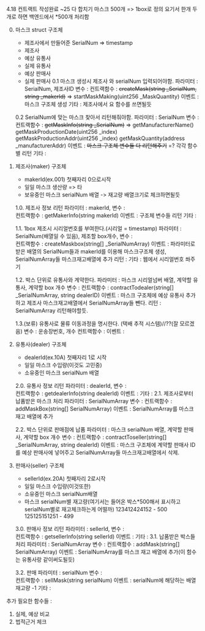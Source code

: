 4.18 컨트랙트 작성완료
~25 다 합치기
마스크 500개 => 1box로 정의 요기서 한개 두개로 하면 백엔드에서 *500개 처리함

0. 마스크 struct
	구조체
	- 제조사에서 만들어준 SerialNum => timestamp
	- 제조사
	- 예상 유통사
	- 실제 유통사
	- 예상 판매사
	- 실제 판매사
	0.1 마스크 생성시 제조사 와 serialNum 입력되어야함.
		파라미터 : SerialNum, 제조사ID
		변수 :
		컨트랙함수 : ~~createMask(string _SerialNum, string _makerId)~~ => startMaskMaking(uint256 _MaskQuantity)
		이벤트 : 마스크 구조체 생성
		기타 : 제조사에서 요 함수를 쓰면될듯
		
	0.2 SerialNum에 맞는 마스크 찾아서 리턴해줘야함.
		파라미터 : SerialNum
		변수 :
		컨트랙함수 : ~~getMaskInfo(string _SerialNum)~~ =>
				getManufacturerName()
				getMaskProductionDate(uint256 _index)
				getMaskProductionAddr(uint256 _index)
				getMaskQuantity(address _manufacturerAddr)
		이벤트 : ~~마스크 구조체 변수들 다 리턴해주기~~ =? 각각 함수별 리턴
		기타 : 
	
1. 제조사(maker)
	구조체
	- makerId(ex.001) 첫째자리 0으로시작 
	- 일일 마스크 생산량 => 타
	- 보유중인 마스크 serialNum 배열 -> 재고량 배열크기로 체크하면될듯
	
	1.0. 제조사 정보 리턴
		파라미터 : makerId,
		변수 :  
        컨트랙함수 : getMakerInfo(string makerId)
        이벤트 : 구조체 변수들 리턴
		기타 : 
		
	1.1. 1box 제조시 시리얼번호를 부여한다.(시리얼 = timestamp)
        파라미터 : SerialNum(배열일 수 있음), 제조할 box개수,
		변수 :  
        컨트랙함수 : createMaskbox(string[] _SerialNumArray)
        이벤트 : 파라미터로 받은 배열의 SerialNum들과 makerId를 이용해 마스크구조체 생성, SerialNumArray들 마스크재고배열에 추가
		리턴 : 
		기타 : 웹에서 시리얼번호 쏴주기
        
	1.2. 박스 단위로 유통사와 계약한다.
		파라미터 : 마스크 시리얼넘버 배열, 계약할 유통사, 계약할 box 개수
        변수 : 
        컨트랙함수 : contractTodealer(string[] _SerialNumArray, string dealerID)
        이벤트 : 마스크 구조체에 예상 유통사 추가하고 제조사 마스크재고배열에서 SerialNumArray들 뺀다.
		리턴 : SerialNumArray 리턴해야할듯.
        
	1.3.(보류) 유통사로 물류 이동과정을 명시한다. (택배 추적 시스템)//??(잘 모르겠음)
        변수 : 운송장번호, 개수
        컨트랙함수 : 
        이벤트 : 


2. 유통사(dealer)
	구조체
	- dealerId(ex.10A) 첫째자리 1로 시작
	- 일일 마스크 수입량(이것도 고민중)
	- 소유중인 마스크 serialNum 배열

	2.0. 유통사 정보 리턴
		파라미터 : dealerId,
		변수 :  
        컨트랙함수 : getdealerInfo(string dealerId)
        이벤트 : 
		기타 : 
	2.1. 제조사로부터 납품받은 마스크 처리
		파라미터 : SerialNumArray
        변수 : 
        컨트랙함수 : addMaskBox(string[] SerialNumArray)
        이벤트 : SerialNumArray를 마스크 재고 배열에 추가
        
	2.2. 박스 단위로 판매점에 납품
		파라미터 : 마스크 serialNum 배열, 계약할 판매사, 계약할 box 개수
        변수 : 
        컨트랙함수 : contractToseller(string[] _SerialNumArray, string dealerId)
        이벤트 : 마스크 구조체에 계약할 판매사 ID를 예상 판매사에 넣어주고 SerialNumArray들 마스크재고배열에서 삭제.

    
3. 판매사(seller)
	구조체
	- sellerId(ex.20A) 첫째자리 2로시작
	- 일일 마스크 수입량(이것또한)
	- 소유중인 마스크 serialNum배열
	- 마스크 serialNum별 재고량(여기서는 들어온 박스*500해서 표시하고 serialNum별로 재고체크하는게 어떨까)
	123412424152 - 500
	125125151251 - 499
	
	
	3.0. 판매사 정보 리턴
		파라미터 : sellerId,
		변수 :  
        컨트랙함수 : getsellerInfo(string sellerId)
        이벤트 : 
		기타 : 
	3.1. 납품받은 박스들 처리
		파라미터 : SerialNumArray
        변수 : 
        컨트랙함수 : addMask(string[] SerialNumArray)
        이벤트 : SerialNumArray를 마스크 재고 배열에 추가(이 함수는 유통사랑 같이써도될듯)
	
	3.2. 판매
		파라미터 : serialNum
		변수 :  
        컨트랙함수 : sellMask(string serialNum)
        이벤트 : serialNum에 해당하는 배열 재고량 -1 
		기타 : 

추가 필요한 함수들 : 
1. 실제, 예상 비교
2. 법적근거 체크
